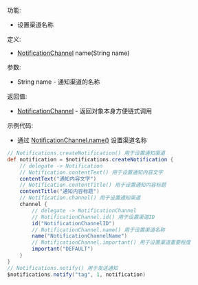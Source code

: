 功能:

+ 设置渠道名称

定义:

+ [NotificationChannel](/API/Notification/NotificationChannel/README.md) name(String name)

参数:

+ String name - 通知渠道的名称

返回值:

+ [NotificationChannel](/API/Notification/NotificationChannel/README.md) - 返回对象本身方便链式调用

示例代码:

+ 通过 [NotificationChannel.name()](/API/Notification/NotificationChannel/README.md?id=name) 设置渠道名称

```groovy
// Notifications.createNotification() 用于设置通知渠道
def notification = $notifications.createNotification {
    // delegate -> Notification
    // Notification.contentText() 用于设置通知内容文字
    contentText("通知内容文字")
    // Notification.contentTitle() 用于设置通知内容标题
    contentTitle("通知内容标题")
    // Notification.channel() 用于设置通知渠道
    channel {
        // delegate -> NotificationChannel
        // NotificationChannel.id() 用于设置渠道ID
        id("NotificationChannelID")
        // NotificationChannel.name() 用于设置渠道名称
        name("NotificationChannelName")
        // NotificationChannel.important() 用于设置渠道重要程度
        important("DEFAULT")
    }
}
// Notifications.notify() 用于发送通知
$notifications.notify("tag", 1, notification)
```